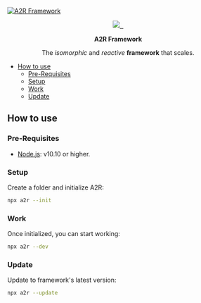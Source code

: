 <!-- markdownlint-disable MD033 -->
<!-- markdownlint-disable MD041 -->
[![A2R Framework](https://raw.githubusercontent.com/acttoreact/A2R/develop/design/logo/githubImage.png)](https://a2r.com)

<p align="center">
  <a aria-label="Act To React logo" href="https://github.com/acttoreact">
    <img src="https://img.shields.io/badge/MADE%20BY%20ACT%20TO%20REACT-000000.svg?style=for-the-badge&logo=A2R&labelColor=000000&logoWidth=20">
  </a>
  <a aria-label="NPM version" href="https://www.npmjs.com/package/a2r">
    <img alt="" src="https://img.shields.io/npm/v/a2r.svg?style=for-the-badge&labelColor=000000">
  </a>
  <a aria-label="License" href="https://github.com/acttoreact/A2R/blob/develop/LICENSE">
    <img alt="" src="https://img.shields.io/npm/l/a2r.svg?style=for-the-badge&labelColor=000000">
  </a>
</p>

<p align="center">
  <strong>A2R Framework</strong>
</p>
<p align="center">
  The <em>isomorphic</em> and <em>reactive</em> <strong>framework</strong> that scales.
</p>

- [How to use](#how-to-use)
  - [Pre-Requisites](#pre-requisites)
  - [Setup](#setup)
  - [Work](#work)
  - [Update](#update)

## How to use

### Pre-Requisites

- [Node.js]([https://](https://nodejs.org/)): v10.10 or higher.

### Setup

Create a folder and initialize A2R:

```bash
npx a2r --init
```

### Work

Once initialized, you can start working:

```bash
npx a2r --dev
```

### Update

Update to framework's latest version:

```bash
npx a2r --update
```
